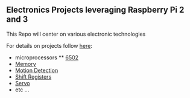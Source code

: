 ## Electronics Projects leveraging Raspberry Pi 2 and 3

This Repo will center on various electronic technologies

For details on projects follow [here](https://rcaspergit.github.io/pi_projects/):  
* microprocessors
** [6502](https://github.com/rcaspergit/pi_projects/tree/master/6502)
* [Memory](https://github.com/rcaspergit/pi_projects/wiki/Memory)
* [Motion Detection](https://github.com/rcaspergit/pi_projects/tree/master/MotionDetection)
* [Shift Registers](https://github.com/rcaspergit/pi_projects/tree/master/shift_register)
* [Servo](https://github.com/rcaspergit/pi_projects/tree/master/servo)
* etc ...
